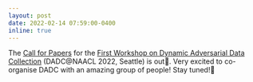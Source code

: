 ```yaml
---
layout: post
date: 2022-02-14 07:59:00-0400
inline: true
---
```


The [Call for Papers](https://dadcworkshop.github.io/call-for-papers.html) for the [First Workshop on Dynamic Adversarial Data Collection](https://dadcworkshop.github.io/) (DADC@NAACL 2022, Seattle) is out🌹. Very excited to co-organise DADC with an amazing group of people! Stay tuned!👀 
